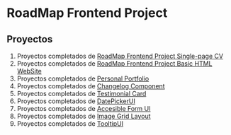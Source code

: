 # RoadMap Frontend Project
## Proyectos
1. Proyectos completados de [RoadMap Frontend Project Single-page CV](https://roadmap.sh/projects/single-page-cv)
2. Proyectos completados de [RoadMap Frontend Project Basic HTML WebSite](https://roadmap.sh/projects/basic-html-website)
3. Proyectos completados de [Personal Portfolio](https://roadmap.sh/projects/portfolio-website)
4. Proyectos completados de [Changelog Component](https://roadmap.sh/projects/changelog-component)
5. Proyectos completados de [Testimonial Card](https://roadmap.sh/projects/testimonial-cards)
6. Proyectos completados de [DatePickerUI](https://roadmap.sh/projects/datepicker-ui?fl=0)
7. Proyectos completados de [Accesible Form UI](https://roadmap.sh/projects/accessible-form-ui)
8. Proyectos completados de [Image Grid Layout](https://roadmap.sh/projects/image-grid?fl=0)
8. Proyectos completados de [TooltipUI](https://roadmap.sh/projects/tooltip-ui)